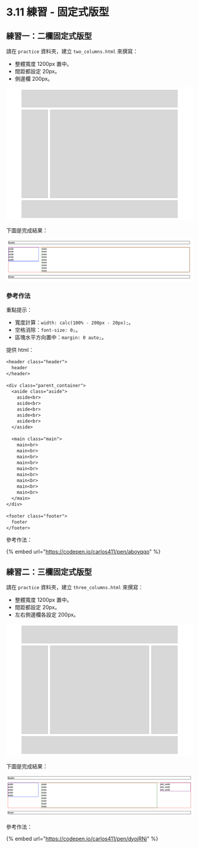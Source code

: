 # 3.11 練習 - 固定式版型

## 練習一：二欄固定式版型

請在 `practice` 資料夾，建立 `two_columns.html` 來撰寫：

* 整體寬度 1200px 置中。
* 間距都設定 20px。
* 側邊欄 200px。

![](../.gitbook/assets/er-lan-gu-ding-shi-ban-xing-.png)

下圖是完成結果：

![&#x7D50;&#x679C;](../.gitbook/assets/er-lan-gu-ding-shi-ban-xing-jie-guo-.png)

### 參考作法

重點提示：

* 寬度計算：`width: calc(100% - 200px - 20px);`。
* 空格消除：`font-size: 0;`。
* 區塊水平方向置中：`margin: 0 auto;`。

提供 html：

```markup
<header class="header">
  header
</header>

<div class="parent_container">
  <aside class="aside">
    aside<br>
    aside<br>
    aside<br>
    aside<br>
    aside<br>
  </aside>

  <main class="main">
    main<br>
    main<br>
    main<br>
    main<br>
    main<br>
    main<br>
    main<br>
    main<br>
    main<br>
  </main>
</div>

<footer class="footer">
  footer
</footer>
```

參考作法：

{% embed url="https://codepen.io/carlos411/pen/aboyqqo" %}



## 練習二：三欄固定式版型

請在 `practice` 資料夾，建立 `three_columns.html` 來撰寫：

* 整體寬度 1200px 置中。
* 間距都設定 20px。
* 左右側邊欄各設定 200px。

![](../.gitbook/assets/san-lan-gu-ding-shi-ban-xing-.png)

下圖是完成結果：

![&#x7D50;&#x679C;](../.gitbook/assets/san-lan-gu-ding-shi-ban-xing-jie-guo-.png)

參考作法：

{% embed url="https://codepen.io/carlos411/pen/dyojRNj" %}



